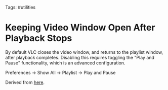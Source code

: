 Tags: #utilities

# Keeping Video Window Open After Playback Stops
By default VLC closes the video window, and returns to the playlist window, after playback completes.  Disabling this requires toggling the "Play and Pause" functionality, which is an advanced configuration.

Preferences -> Show All -> Playlist -> Play and Pause

Derived from [here](https://forum.videolan.org/viewtopic.php?p=490235).